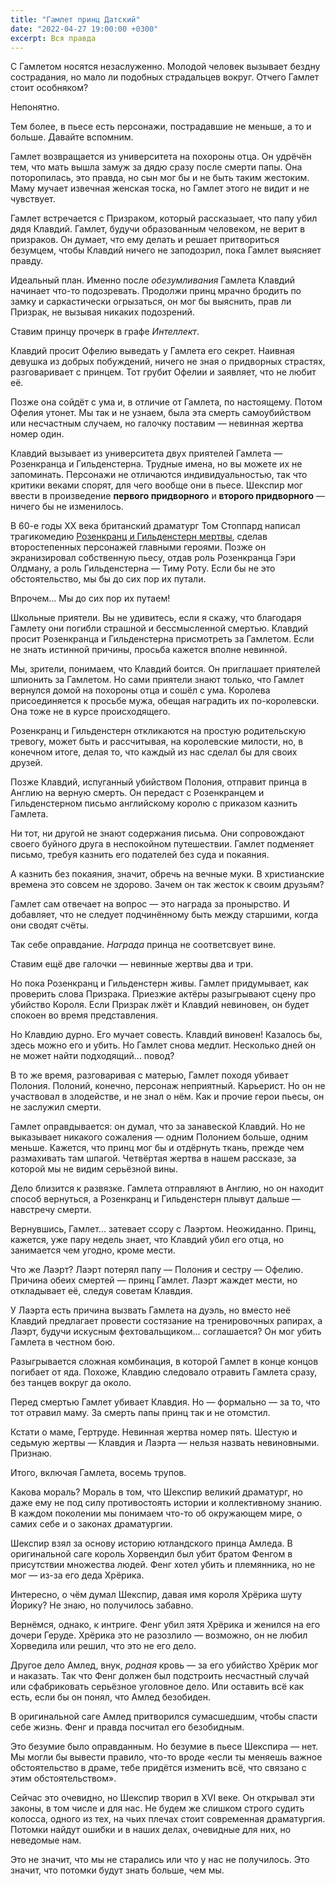 ```yaml
---
title: "Гамлет принц Датский"
date: "2022-04-27 19:00:00 +0300"
excerpt: Вся правда
---
```


С Гамлетом носятся незаслуженно. Молодой человек вызывает бездну сострадания, но мало ли подобных страдальцев вокруг. Отчего Гамлет стоит особняком?

Непонятно.

Тем более, в пьесе есть персонажи, пострадавшие не меньше, а то и больше. Давайте вспомним.

Гамлет возвращается из университета на похороны отца. Он удрёчён тем, что мать вышла замуж за дядю сразу после смерти папы. Она поторопилась, это правда, но сын мог бы и не быть таким жестоким. Маму мучает извечная женская тоска, но Гамлет этого не видит и не чувствует.

Гамлет встречается с Призраком, который рассказыает, что папу убил дядя Клавдий. Гамлет, будучи образованным человеком, не верит в призраков. Он думает, что ему делать и решает притвориться безумцем, чтобы Клавдий ничего не заподозрил, пока Гамлет выясняет правду.

Идеальный план. Именно после *обезумливания* Гамлета Клавдий начинает что-то подозревать. Продолжи принц мрачно бродить по замку и саркастически огрызаться, он мог бы выяснить, прав ли Призрак, не вызывая никаких подозрений.

Ставим принцу прочерк в графе *Интеллект*.

Клавдий просит Офелию выведать у Гамлета его секрет. Наивная девушка из добрых побуждений, ничего не зная о придворных страстях, разговаривает с принцем. Тот грубит Офелии и заявляет, что не любит её.

Позже она сойдёт с ума и, в отличие от Гамлета, по настоящему. Потом Офелия утонет. Мы так и не узнаем, была эта смерть самоубийством или несчастным случаем, но галочку поставим — невинная жертва номер один.

Клавдий вызывает из университета двух приятелей Гамлета — Розенкранца и Гильденстерна. Трудные имена, но вы можете их не запоминать. Персонажи не отличаются индивидуальностью, так что критики веками спорят, для чего вообще они в пьесе. Шекспир мог ввести в произведение **первого придворного** и **второго придворного** — ничего бы не изменилось.

В 60-е годы XX века британский драматург Том Стоппард написал трагикомедию [Розенкранц и Гильденстерн мертвы](/2019/06/26/rosencrantz-and-guildenstern-are-live/), сделав второстепенных персонажей главными героями. Позже он экранизировал собственную пьесу, отдав роль Розенкранца Гэри Олдману, а роль Гильденстерна — Тиму Роту. Если бы не это обстоятельство, мы бы до сих пор их путали.

Впрочем... Мы до сих пор их путаем!

Школьные приятели. Вы не удивитесь, если я скажу, что благодаря Гамлету они погибли страшной и бессмысленной смертью. Клавдий просит Розенкранца и Гильденстерна присмотреть за Гамлетом. Если не знать истинной причины, просьба кажется вполне невинной.

Мы, зрители, понимаем, что Клавдий боится. Он приглашает приятелей шпионить за Гамлетом. Но сами приятели знают только, что Гамлет вернулся домой на похороны отца и сошёл с ума. Королева присоединяется к просьбе мужа, обещая наградить их по-королевски. Она тоже не в курсе происходящего.

Розенкранц и Гильденстерн откликаются на простую родительскую тревогу, может быть и рассчитывая, на королевские милости, но, в конечном итоге, делая то, что каждый из нас сделал бы для своих друзей.

Позже Клавдий, испуганный убийством Полония, отправит принца в Англию на верную смерть. Он передаст с Розенкранцем и Гильденстерном письмо английскому королю с приказом казнить Гамлета.

Ни тот, ни другой не знают содержания письма. Они сопровождают своего буйного друга в неспокойном путешествии. Гамлет подменяет письмо, требуя казнить его подателей без суда и покаяния.

А казнить без покаяния, значит, обречь на вечные муки. В христианские времена это совсем не здорово. Зачем он так жесток к своим друзьям?

Гамлет сам отвечает на вопрос — это награда за пронырство. И добавляет, что не следует подчинённому быть между старшими, когда они сводят счёты.

Так себе оправдание. *Награда* принца не соответсвует вине.

Ставим ещё две галочки — невинные жертвы два и три.

Но пока Розенкранц и Гильденстерн живы. Гамлет придумывает, как проверить слова Призрака. Приезжие актёры разыгрывают сцену про убийство Короля. Если Призрак лжёт и Клавдий невиновен, он будет спокоен во время представления.

Но Клавдию дурно. Его мучает совесть. Клавдий виновен! Казалось бы, здесь можно его и убить. Но Гамлет снова медлит. Несколько дней он не может найти подходящий... повод?

В то же время, разговаривая с матерью, Гамлет походя убивает Полония. Полоний, конечно, персонаж неприятный. Карьерист. Но он не участвовал в злодействе, и не знал о нём. Как и прочие герои пьесы, он не заслужил смерти.

Гамлет оправдывается: он думал, что за занавеской Клавдий. Но не выказывает никакого сожаления — одним Полонием больше, одним меньше. Кажется, что принц мог бы и отдёрнуть ткань, прежде чем размахивать там шпагой. Четвёртая жертва в нашем рассказе, за которой мы не видим серьёзной вины.

Дело близится к развязке. Гамлета отправляют в Англию, но он находит способ вернуться, а Розенкранц и Гильденстерн плывут дальше — навстречу смерти.

Вернувшись, Гамлет... затевает ссору с Лаэртом. Неожиданно. Принц, кажется, уже пару недель знает, что Клавдий убил его отца, но занимается чем угодно, кроме мести.

Что же Лаэрт? Лаэрт потерял папу — Полония и сестру — Офелию. Причина обеих смертей — принц Гамлет. Лаэрт жаждет мести, но откладывает её, следуя советам Клавдия.

У Лаэрта есть причина вызвать Гамлета на дуэль, но вместо неё Клавдий предлагает провести состязание на тренировочных рапирах, а Лаэрт, будучи искусным фехтовальщиком... соглашается? Он мог убить Гамлета в честном бою.

Разыгрывается сложная комбинация, в которой Гамлет в конце концов погибает от яда. Похоже, Клавдию следовало отравить Гамлета сразу, без танцев вокруг да около.

Перед смертью Гамлет убивает Клавдия. Но — формально — за то, что тот отравил маму. За смерть папы принц так и не отомстил.

Кстати о маме, Гертруде. Невинная жертва номер пять. Шестую и седьмую жертвы — Клавдия и Лаэрта — нельзя назвать невиновными. Признаю.

Итого, включая Гамлета, восемь трупов.

Какова мораль? Мораль в том, что Шекспир великий драматург, но даже ему не под силу противостоять истории и коллективному знанию. В каждом поколении мы понимаем что-то об окружающем мире, о самих себе и о законах драматургии.

Шекспир взял за основу историю ютландского принца Амледа. В оригинальной саге король Хорвендил был убит братом Фенгом в присутствии множества людей. Фенг хотел убить и племянника, но не мог — из-за его деда Хрёрика.

Интересно, о чём думал Шекспир, давая имя короля Хрёрика шуту Йорику? Не знаю, но получилось забавно.

Вернёмся, однако, к интриге. Фенг убил зятя Хрёрика и женился на его дочери Геруде. Хрёрика это не разозлило — возможно, он не любил Хорведила или решил, что это не его дело.

Другое дело Амлед, внук, *родная* кровь — за его убийство Хрёрик мог и наказать. Так что Фенг должен был подстроить несчастный случай или сфабриковать серьёзное уголовное дело. Или оставить всё как есть, если бы он понял, что Амлед безобиден.

В оригинальной саге Амлед притворился сумасшедшим, чтобы спасти себе жизнь. Фенг и правда посчитал его безобидным.

Это безумие было оправданным. Но безумие в пьесе Шекспира — нет. Мы могли бы вывести правило, что-то вроде «если ты меняешь важное обстоятельство в драме, тебе придётся изменить всё, что связано с этим обстоятельством».

Сейчас это очевидно, но Шекспир творил в XVI веке. Он открывал эти законы, в том числе и для нас. Не будем же слишком строго судить колосса, одного из тех, на чьих плечах стоит современная драматургия. Потомки найдут ошибки и в наших делах, очевидные для них, но неведомые нам.

Это не значит, что мы не старались или что у нас не получилось. Это значит, что потомки будут знать больше, чем мы.
